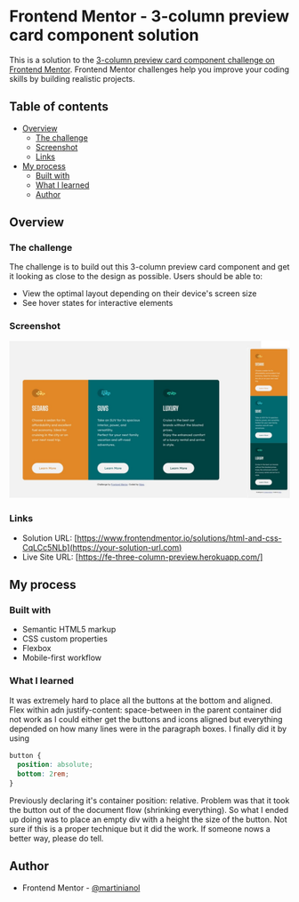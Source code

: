 # Frontend Mentor - 3-column preview card component solution

This is a solution to the [3-column preview card component challenge on Frontend Mentor](https://www.frontendmentor.io/challenges/3column-preview-card-component-pH92eAR2-). Frontend Mentor challenges help you improve your coding skills by building realistic projects.

## Table of contents

- [Overview](#overview)
  - [The challenge](#the-challenge)
  - [Screenshot](#screenshot)
  - [Links](#links)
- [My process](#my-process)
  - [Built with](#built-with)
  - [What I learned](#what-i-learned)
  - [Author](#author)

## Overview

### The challenge

The challenge is to build out this 3-column preview card component and get it looking as close to the design as possible.
Users should be able to:

- View the optimal layout depending on their device's screen size
- See hover states for interactive elements

### Screenshot

![](design/screenshot.jpg)

### Links

- Solution URL: [https://www.frontendmentor.io/solutions/html-and-css-CqLCc5NLb](https://your-solution-url.com)
- Live Site URL: [https://fe-three-column-preview.herokuapp.com/]

## My process

### Built with

- Semantic HTML5 markup
- CSS custom properties
- Flexbox
- Mobile-first workflow

### What I learned

It was extremely hard to place all the buttons at the bottom and aligned.
Flex within adn justify-content: space-between in the parent container did not work as I could either get the buttons and icons aligned but everything depended on how many lines were in the paragraph boxes.
I finally did it by using

```css
button {
  position: absolute;
  bottom: 2rem;
}
```

Previously declaring it's container position: relative.
Problem was that it took the button out of the document flow (shrinking everything). So what I ended up doing was to place an empty div with a height the size of the button.
Not sure if this is a proper technique but it did the work. If someone nows a better way, please do tell.

## Author

- Frontend Mentor - [@martinianol](https://www.frontendmentor.io/profile/yourusername)
